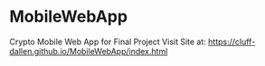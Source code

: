 # MobileWebApp
Crypto Mobile Web App for Final Project
Visit Site at: https://cluff-dallen.github.io/MobileWebApp/index.html
